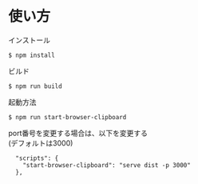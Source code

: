 # 使い方

インストール  
```
$ npm install
```

ビルド  
```
$ npm run build
```

起動方法  
```
$ npm run start-browser-clipboard
```

port番号を変更する場合は、以下を変更する  
(デフォルトは3000)  
```
  "scripts": {
    "start-browser-clipboard": "serve dist -p 3000"
  },
```
